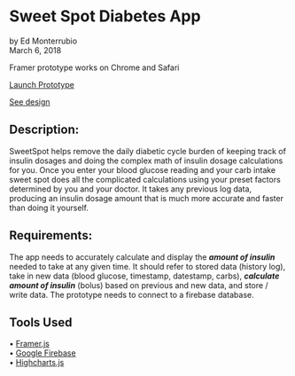 # Sweet Spot Diabetes App
by Ed Monterrubio</br>
March 6, 2018

Framer prototype works on Chrome and Safari

<a href="https://framer.cloud/kcoOh" target="_blank">Launch Prototype</a>

<a href="http://edmonterrubio.com/projects/sweetSpot.html" target="_blank">See design</a>

## Description:
SweetSpot helps remove the daily diabetic cycle burden of keeping track of insulin dosages and doing the complex math of insulin dosage calculations for you. Once you enter your blood glucose reading and your carb intake sweet spot does all the complicated calculations using your preset factors determined by you and your doctor. It takes any previous log data, producing an insulin dosage amount that is much more accurate and faster than doing it yourself.

## Requirements:
The app needs to accurately calculate and display the <strong><i>amount of insulin</i></strong> needed to take at any given time. It should refer to stored data (history log), take in new data (blood glucose, timestamp, datestamp, carbs), <strong><i>calculate amount of insulin</i></strong> (bolus) based on previous and new data, and store / write data. The prototype needs to connect to a firebase database.

## Tools Used
• <a href="https://framer.com/" target="_blank">Framer.js</a></br>
• <a href="https://console.firebase.google.com/" target="_blank">Google Firebase</a></br>
• <a href="https://www.highcharts.com/" target="_blank">Highcharts.js</a>
